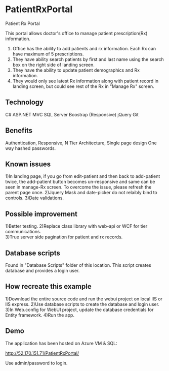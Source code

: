 # PatientRxPortal
Patient Rx Portal

This portal allows doctor's office to manage patient prescription(Rx) information.

1. Office has the ability to add patients and rx information. Each Rx can have maximum of 5 prescriptions.
2. They have ability search patients by first and last name using the search box on the right side of landing screen.
3. They have the ability to update patient demographics and Rx information.
4. They would only see latest Rx information along with patient record in landing screen, but could see rest of the Rx in "Manage Rx" screen.

Technology
----------
C#
ASP.NET MVC
SQL Server
Boostrap (Responsive)
jQuery
Git

Benefits
---------------
Authentication,
Responsive,
N Tier Architecture,
Single page design
One way hashed  passwords.

Known issues
------------------
1)In landing page, if you go from edit-patient and then back to add-patient twice, the add-patient button becomes un-responsive and same can be seen in manage-Rx screen. To overcome the issue, please refresh the parent page once.
2)Jquery Mask and date-picker do not relaibly bind to controls.
3)Date validations.

Possible improvement
--------------
1)Better testing.
2)Replace class library with web-api or WCF for tier communications.  
3)True server side pagination for patient and rx records.

Database scripts
--------
Found in "Database Scripts" folder of this location. This script creates database and provides a login user.

How recreate this example
-------------
1)Download the entire source code and run the webui project on local IIS or IIS express.
2)Use database scripts to create the database and login user.
3)In Web.config for WebUI project, update the database credentials for Entity framework.
4)Run the app. 

Demo
-----------
The application has been hosted on Azure VM & SQL:

http://52.170.151.71/PatientRxPortal/

Use admin/password to login.


